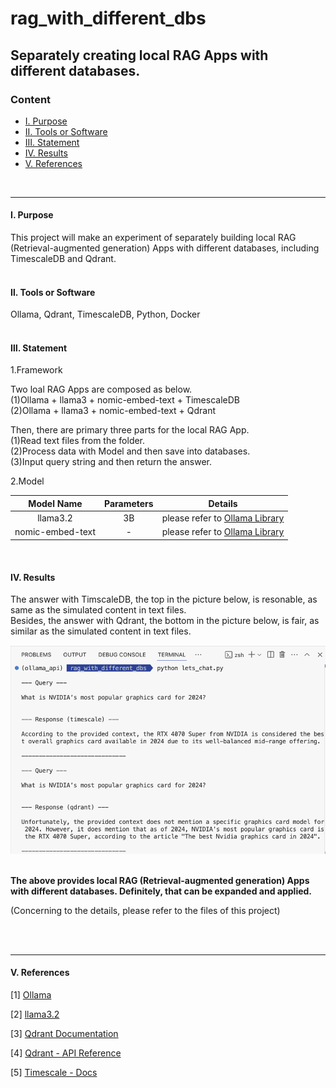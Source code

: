 # **rag_with_different_dbs**


## **Separately creating local RAG Apps with different databases.**

### **Content** 

* [Ⅰ. Purpose](#1)
* [Ⅱ. Tools or Software](#2)
* [Ⅲ. Statement](#3)
* [Ⅳ. Results](#4)
* [Ⅴ. References](#5)

<br>

---

<h4 id="1">Ⅰ. Purpose</h4>
This project will make an experiment of separately building local RAG (Retrieval-augmented generation) Apps with different databases, including TimescaleDB and Qdrant. 
<br><br>

<h4 id="2">Ⅱ. Tools or Software</h4>

Ollama, Qdrant, TimescaleDB, Python, Docker
<br><br>

<h4 id="3">Ⅲ. Statement</h4>

1.Framework<br>

Two loal RAG Apps are composed as below.<br>
(1)Ollama + llama3 + nomic-embed-text + TimescaleDB<br>
(2)Ollama + llama3 + nomic-embed-text + Qdrant<br>

Then, there are primary three parts for the local RAG App.<br>
(1)Read text files from the folder.<br>
(2)Process data with Model and then save into databases.<br>
(3)Input query string and then return the answer.<br>

2.Model<br>

| Model Name| Parameters | Details |
|:--:|:--:|:--:|
| llama3.2 | 3B | please refer to [Ollama Library](<https://ollama.com/library/llama3.2>) |
| nomic-embed-text | - | please refer to [Ollama Library](<https://ollama.com/library/nomic-embed-text>) |
<br>


<h4 id="4">Ⅳ. Results</h4>

The answer with TimscaleDB, the top in the picture below, is resonable, as same as the simulated content in text files. <br>
Besides, the answer with Qdrant, the bottom in the picture below, is fair, as similar as the simulated content in text files. <br>

![avatar](./README_png/results.png) 
<br><br>


__The above provides local RAG (Retrieval-augmented generation) Apps with different databases. Definitely, that can be expanded and applied.__<br>

(Concerning to the details, please refer to the files of this project)

<br>
<br>

---

<h4 id="5">Ⅴ. References</h4>

[1] [Ollama](<https://ollama.com/>)

[2] [llama3.2](<https://ollama.com/library/llama3.2>)

[3] [Qdrant Documentation](<https://qdrant.tech/documentation/>)

[4] [Qdrant - API Reference](<https://api.qdrant.tech/v-1-13-x/api-reference>)

[5] [Timescale - Docs](<https://docs.timescale.com/>) 
